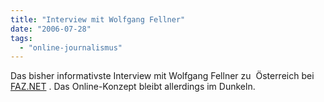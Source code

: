```yaml
---
title: "Interview mit Wolfgang Fellner"
date: "2006-07-28"
tags: 
  - "online-journalismus"
---
```


Das bisher informativste Interview mit Wolfgang Fellner zu  Österreich bei [FAZ.NET](http://www.faz.net/s/Rub117C535CDF414415BB243B181B8B60AE/Doc%7EE11D68F82EAE5434DA26038E6F24B79FC%7EATpl%7EEcommon%7EScontent.html) . Das Online-Konzept bleibt allerdings im Dunkeln.
